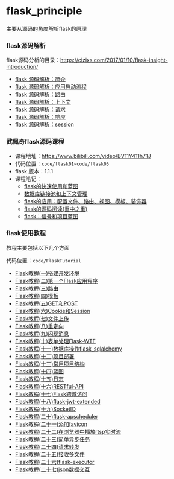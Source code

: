 # flask_principle
主要从源码的角度解析flask的原理

### flask源码解析 

flask源码分析的目录：https://cizixs.com/2017/01/10/flask-insight-introduction/

- [flask 源码解析：简介](./docs/flask源码解析/简介.md)
- [flask 源码解析：应用启动流程](./docs/flask源码解析/应用启动流程.md)
- [flask 源码解析：路由](./docs/flask源码解析/路由.md)
- [flask 源码解析：上下文](./docs/flask源码解析/上下文.md)
- [flask 源码解析：请求](./docs/flask源码解析/请求.md)
- [flask 源码解析：响应](./docs/flask源码解析/响应.md)
- [flask 源码解析：session](./docs/flask源码解析/session.md)

### 武佩奇flask源码课程 

- 课程地址：https://www.bilibili.com/video/BV11Y411h71J
- 代码位置：`code/flask01~code/flask05`
- flask 版本：1.1.1
- 课程笔记：
  - [flask的快速使用和蓝图](./docs/武佩奇flask课程/flask01.md)
  - [数据库链接池和上下文管理](./docs/武佩奇flask课程/flask02.md)
  - [flask的应用：配置文件、路由、视图、模板、装饰器](./docs/武佩奇flask课程/flask03.md)
  - [flask的源码阅读(重中之重)](./docs/武佩奇flask课程/flask04.md)
  - [flask：信号和项目蓝图](./docs/武佩奇flask课程/flask05.md)

### flask使用教程

教程主要包括以下几个方面

代码位置：`code/FlaskTutorial`

* [Flask教程(一)搭建开发环境](./docs/flask使用笔记/Flask教程(一)搭建开发环境.md)
* [Flask教程(二)第一个Flask应用程序](./docs/flask使用笔记/Flask教程(二)第一个Flask应用程序.md)
* [Flask教程(三)路由](./docs/flask使用笔记/Flask教程(三)路由.md)
* [Flask教程(四)模板](./docs/flask使用笔记/Flask教程(四)模板.md)
* [Flask教程(五)GET和POST](./docs/flask使用笔记/Flask教程(五)GET和POST.md)
* [Flask教程(六)Cookie和Session](./docs/flask使用笔记/Flask教程(六)Cookie和Session.md)
* [Flask教程(七)文件上传](./docs/flask使用笔记/Flask教程(七)文件上传.md)
* [Flask教程(八)重定向](./docs/flask使用笔记/Flask教程(八)重定向.md)
* [Flask教程(九)闪现消息](./docs/flask使用笔记/Flask教程(九)闪现消息.md)
* [Flask教程(十)表单处理Flask-WTF](./docs/flask使用笔记/Flask教程(十)表单处理Flask-WTF.md)
* [Flask教程(十一)数据库操作flask_sqlalchemy](./docs/flask使用笔记/Flask教程(十一)数据库操作flask_sqlalchemy.md)
* [Flask教程(十二)项目部署](./docs/flask使用笔记/Flask教程(十二)项目部署.md)
* [Flask教程(十三)常用项目结构](./docs/flask使用笔记/Flask教程(十三)常用项目结构.md)
* [Flask教程(十四)蓝图](./docs/flask使用笔记/Flask教程(十四)蓝图.md)
* [Flask教程(十五)日志](./docs/flask使用笔记/Flask教程(十五)日志.md)
* [Flask教程(十六)RESTful-API](./docs/flask使用笔记/Flask教程(十六)RESTful-API.md)
* [Flask教程(十七)Flask跨域访问](./docs/flask使用笔记/Flask教程(十七)Flask跨域访问.md)
* [Flask教程(十八)flask-jwt-extended](./docs/flask使用笔记/Flask教程(十八)flask-jwt-extended.md)
* [Flask教程(十九)SocketIO](./docs/flask使用笔记/Flask教程(十九)SocketIO.md)
* [Flask教程(二十)flask-apscheduler](./docs/flask使用笔记/Flask教程(二十)flask-apscheduler.md)
* [Flask教程(二十一)添加favicon](./docs/flask使用笔记/Flask教程(二十一)添加favicon.md)
* [Flask教程(二十二)在浏览器中播放rtsp实时流](./docs/flask使用笔记/Flask教程(二十二)在浏览器中播放rtsp实时流.md)
* [Flask教程(二十三)简单异步任务](./docs/flask使用笔记/Flask教程(二十三)简单异步任务.md)
* [Flask教程(二十四)请求转发](./docs/flask使用笔记/Flask教程(二十四)请求转发.md)
* [Flask教程(二十五)接收多文件](./docs/flask使用笔记/Flask教程(二十五)接收多文件.md)
* [Flask教程(二十六)flask-executor](./docs/flask使用笔记/Flask教程(二十六)flask-executor.md)
* [Flask教程(二十七)json数据交互](./docs/flask使用笔记/Flask教程(二十七)json数据交互.md)